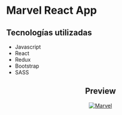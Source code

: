 # Marvel React App

## Tecnologías utilizadas

* Javascript
* React
* Redux
* Bootstrap
* SASS

<div align="center">

## Preview

[![Marvel](https://user-images.githubusercontent.com/79423391/221464418-34d65f39-ffa7-4ec6-991d-43807f78e5f7.gif)](renataloustalet.com.ar/marvel/)

</div>
